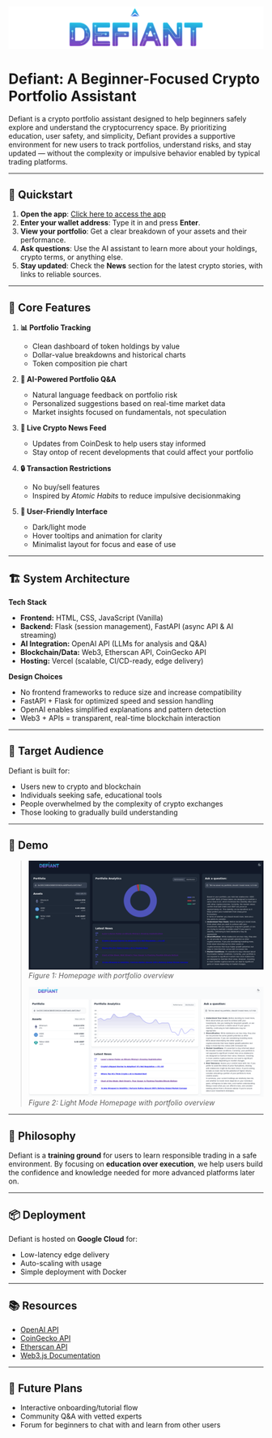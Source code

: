 <p align="center">
  <img src="app/static/images/defiant.png" alt="DeFiant Logo" width="600" />
</p>

# Defiant: A Beginner-Focused Crypto Portfolio Assistant

Defiant is a crypto portfolio assistant designed to help beginners safely explore and understand the cryptocurrency space. By prioritizing education, user safety, and simplicity, Defiant provides a supportive environment for new users to track portfolios, understand risks, and stay updated — without the complexity or impulsive behavior enabled by typical trading platforms.

---

## 🚀 Quickstart

1. **Open the app**: [Click here to access the app](defiantai.me)
2. **Enter your wallet address**: Type it in and press **Enter**.
3. **View your portfolio**: Get a clear breakdown of your assets and their performance.
4. **Ask questions**: Use the AI assistant to learn more about your holdings, crypto terms, or anything else.
5. **Stay updated**: Check the **News** section for the latest crypto stories, with links to reliable sources.

---

## 🧠 Core Features

1. **📊 Portfolio Tracking**  
   - Clean dashboard of token holdings by value  
   - Dollar-value breakdowns and historical charts  
   - Token composition pie chart  

2. **🤖 AI-Powered Portfolio Q&A**  
   - Natural language feedback on portfolio risk  
   - Personalized suggestions based on real-time market data  
   - Market insights focused on fundamentals, not speculation  

3. **📰 Live Crypto News Feed**  
   - Updates from CoinDesk to help users stay informed
   - Stay ontop of recent developments that could affect your portfolio  

4. **🔒 Transaction Restrictions**  
   - No buy/sell features  
   - Inspired by *Atomic Habits* to reduce impulsive decisionmaking

5. **🎨 User-Friendly Interface**  
   - Dark/light mode  
   - Hover tooltips and animation for clarity  
   - Minimalist layout for focus and ease of use  

---

## 🏗️ System Architecture

**Tech Stack**

- **Frontend:** HTML, CSS, JavaScript (Vanilla)
- **Backend:** Flask (session management), FastAPI (async API & AI streaming)
- **AI Integration:** OpenAI API (LLMs for analysis and Q&A)
- **Blockchain/Data:** Web3, Etherscan API, CoinGecko API
- **Hosting:** Vercel (scalable, CI/CD-ready, edge delivery)

**Design Choices**

- No frontend frameworks to reduce size and increase compatibility  
- FastAPI + Flask for optimized speed and session handling  
- OpenAI enables simplified explanations and pattern detection  
- Web3 + APIs = transparent, real-time blockchain interaction  

---

## 👥 Target Audience

Defiant is built for:
- Users new to crypto and blockchain  
- Individuals seeking safe, educational tools  
- People overwhelmed by the complexity of crypto exchanges  
- Those looking to gradually build understanding  

---

## 📸 Demo

> ![Homepage Screenshot](./app/static/images/homepage.png)  
> _Figure 1: Homepage with portfolio overview_
>
>
> ![Light Homepage Screenshot](./app/static/images/homepage_light.png)  
> _Figure 2: Light Mode Homepage with portfolio overview_

---

## 🔐 Philosophy

Defiant is a **training ground** for users to learn responsible trading in a safe environment. By focusing on **education over execution**, we help users build the confidence and knowledge needed for more advanced platforms later on.

---

## 📦 Deployment

Defiant is hosted on **Google Cloud** for:
- Low-latency edge delivery  
- Auto-scaling with usage  
- Simple deployment with Docker  

---

## 📚 Resources

- [OpenAI API](https://platform.openai.com/docs)
- [CoinGecko API](https://www.coingecko.com/en/api)
- [Etherscan API](https://docs.etherscan.io/)
- [Web3.js Documentation](https://web3js.readthedocs.io/)

---

## 🧩 Future Plans

- Interactive onboarding/tutorial flow  
- Community Q&A with vetted experts  
- Forum for beginners to chat with and learn from other users
